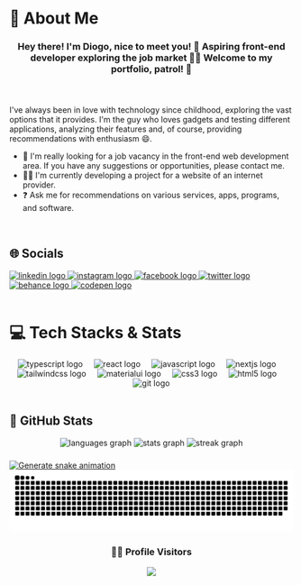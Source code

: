 # 💫 About Me

### <div align="center"><h4>Hey there! I'm <strong>Diogo</strong>, nice to meet you! 👋 Aspiring front-end developer exploring the job market 👨‍💻 <strong>Welcome to my portfolio, patrol!</strong> 🚀</h4></div>

###

<br>

<p>
I've always been in love with technology since childhood, exploring the vast options that it provides. I'm the guy who loves gadgets and testing different applications, analyzing their features and, of course, providing recommendations with enthusiasm 😄.
</p>

<ul>
    <li>💼 I'm really looking for a job vacancy in the front-end web development area. If you have any suggestions or opportunities, please contact me.</li>
    <li>🧑‍💻 I'm currently developing a project for a website of an internet provider.</li>
    <li>❓ Ask me for recommendations on various services, apps, programs, and software.</li>
</ul>

<br/>

## 🌐 Socials

<div align="left">
  <a href="https://www.linkedin.com/in/w4xdgsilva/" target="_blank">
    <img src="https://raw.githubusercontent.com/maurodesouza/profile-readme-generator/master/src/assets/icons/social/linkedin/default.svg" width="52" height="40" alt="linkedin logo"  />
  </a>
  <a href="https://www.instagram.com/w4xdgsilva/" target="_blank">
    <img src="https://raw.githubusercontent.com/maurodesouza/profile-readme-generator/master/src/assets/icons/social/instagram/default.svg" width="52" height="40" alt="instagram logo"  />
  </a>
  <a href="https://www.facebook.com/w4xdgsilva/" target="_blank">
    <img src="https://raw.githubusercontent.com/maurodesouza/profile-readme-generator/master/src/assets/icons/social/facebook/default.svg" width="52" height="40" alt="facebook logo"  />
  </a>
  <a href="https://twitter.com/w4xdgsilva" target="_blank">
    <img src="https://raw.githubusercontent.com/maurodesouza/profile-readme-generator/master/src/assets/icons/social/twitter/default.svg" width="52" height="40" alt="twitter logo"  />
  </a>
  <a href="https://www.behance.net/w4xdgsilva" target="_blank">
    <img src="https://raw.githubusercontent.com/maurodesouza/profile-readme-generator/master/src/assets/icons/social/behance/default.svg" width="52" height="40" alt="behance logo"  />
  </a>
  <a href="https://codepen.io/w4xdgsilva" target="_blank">
    <img src="https://raw.githubusercontent.com/maurodesouza/profile-readme-generator/master/src/assets/icons/social/codepen/default.svg" width="52" height="40" alt="codepen logo"  />
  </a>
</div>

<br>

# 💻 Tech Stacks & Stats

<div align="center">
  <img src="https://cdn.jsdelivr.net/gh/devicons/devicon/icons/typescript/typescript-original.svg" height="40" alt="typescript logo"  />
  <img width="12" />
  <img src="https://cdn.jsdelivr.net/gh/devicons/devicon/icons/react/react-original.svg" height="40" alt="react logo"  />
  <img width="12" />
  <img src="https://cdn.jsdelivr.net/gh/devicons/devicon/icons/javascript/javascript-plain.svg" height="40" alt="javascript logo"  />
  <img width="12" />
  <img src="https://cdn.jsdelivr.net/gh/devicons/devicon/icons/nextjs/nextjs-original.svg" height="40" alt="nextjs logo"  />
  <img width="12" />
  <img src="https://cdn.jsdelivr.net/gh/devicons/devicon/icons/tailwindcss/tailwindcss-plain.svg" height="40" alt="tailwindcss logo"  />
  <img width="12" />
  <img src="https://cdn.jsdelivr.net/gh/devicons/devicon/icons/materialui/materialui-original.svg" height="40" alt="materialui logo"  />
  <img width="12" />
  <img src="https://cdn.jsdelivr.net/gh/devicons/devicon/icons/css3/css3-original.svg" height="40" alt="css3 logo"  />
  <img width="12" />
  <img src="https://cdn.jsdelivr.net/gh/devicons/devicon/icons/html5/html5-original.svg" height="40" alt="html5 logo"  />
  <img width="12" />
  <img src="https://cdn.jsdelivr.net/gh/devicons/devicon/icons/git/git-original.svg" height="40" alt="git logo"  />
</div>

<br/>

## 🧮 GitHub Stats

<div align="center">
  <img src="https://github-readme-stats.vercel.app/api/top-langs?username=w4xdgsilva&locale=en&hide_title=false&layout=compact&card_width=320&langs_count=5&theme=github_dark&hide_border=false&order=2" height="200" alt="languages graph"  />
  <img src="https://github-readme-stats.vercel.app/api?username=w4xdgsilva&hide_title=false&hide_rank=false&show_icons=true&include_all_commits=true&count_private=true&disable_animations=false&theme=github_dark&locale=en&hide_border=false&order=1" height="200" alt="stats graph"  />
  <img src="https://streak-stats.demolab.com?user=w4xdgsilva&locale=en&mode=daily&theme=github_dark&hide_border=false&border_radius=5&order=3" height="200" alt="streak graph"  />
</div>

###
[![Generate snake animation](https://github.com/w4xdgsilva/w4xdgsilva/actions/workflows/snake.yml/badge.svg)](https://github.com/w4xdgsilva/w4xdgsilva/actions/workflows/snake.yml)
<img src="https://raw.githubusercontent.com/w4xdgsilva/w4xdgsilva/output/snake.svg" alt="Snake animation" />

###

### <div align="center">🧑‍💻 Profile Visitors</div>

<div align="center">
  <img src="https://profile-counter.glitch.me/w4xdgsilva/count.svg?"  />
</div>
